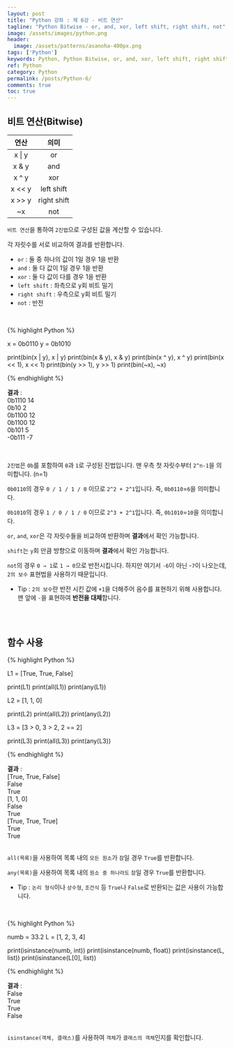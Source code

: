 ```yaml
---
layout: post
title: "Python 강좌 : 제 6강 - 비트 연산"
tagline: "Python Bitwise - or, and, xor, left shift, right shift, not"
image: /assets/images/python.png
header:
  image: /assets/patterns/asanoha-400px.png
tags: ['Python']
keywords: Python, Python Bitwise, or, and, xor, left shift, right shift, not
ref: Python
category: Python
permalink: /posts/Python-6/
comments: true
toc: true
---
```


## 비트 연산(Bitwise)

|  연산  |     의미    |
|:------:|:-----------:|
|  x \| y |      or     |
|  x & y |     and     |
|  x ^ y |     xor     |
| x << y |  left shift |
| x >> y | right shift |
|   ~x   |     not     |

`비트 연산`을 통하여 `2진법`으로 구성된 값을 계산할 수 있습니다.

각 자릿수를 서로 비교하여 결과를 반환합니다.

* `or` : 둘 중 하나의 값이 1일 경우 1을 반환
* `and` : 둘 다 값이 1일 경우 1을 반환
* `xor` : 둘 다 값이 다를 경우 1을 반환
* `left shift` : 좌측으로 y회 비트 밀기
* `right shift` : 우측으로 y회 비트 밀기
* `not` : 반전

<br>

{% highlight Python %}

x = 0b0110
y = 0b1010

print(bin(x | y), x | y)
print(bin(x & y), x & y)
print(bin(x ^ y), x ^ y)
print(bin(x << 1), x << 1)
print(bin(y >> 1), y >> 1)
print(bin(~x), ~x)

{% endhighlight %}

**결과**
:    
0b1110 14<br>
0b10 2<br>
0b1100 12<br>
0b1100 12<br>
0b101 5<br>
-0b111 -7<br>

<br>

`2진법`은 `0b`를 포함하여 `0`과 `1`로 구성된 진법입니다. 맨 우측 첫 자릿수부터 `2^n-1`을 의미합니다. (n=1)

`0b0110`의 경우 `0 / 1 / 1 / 0` 이므로 `2^2 + 2^1`입니다. 즉, `0b0110`=`6`을 의미합니다.

`0b1010`의 경우 `1 / 0 / 1 / 0` 이므로 `2^3 + 2^1`입니다. 즉, `0b1010`=`10`을 의미합니다.

`or`, `and`, `xor`은 각 자릿수들을 비교하여 반환하며 **결과**에서 확인 가능합니다.

`shift`는 `y`회 만큼 방향으로 이동하며 **결과**에서 확인 가능합니다.

`not`의 경우 `0 → 1`로 `1 → 0`으로 반전시킵니다. 하지만 여기서 `-6`이 아닌 -`7`이 나오는데, `2의 보수` 표현법을 사용하기 때문입니다.

- Tip : `2의 보수`란 반전 시킨 값에 `+1`을 더해주어 음수를 표현하기 위해 사용합니다. 맨 앞에 `-`을 표현하여 **반전을 대체**합니다.

<br>
<br>

## 함수 사용

{% highlight Python %}

L1 = [True, True, False]

print(L1)
print(all(L1))
print(any(L1))

L2 = [1, 1, 0]

print(L2)
print(all(L2))
print(any(L2))

L3 = [3 > 0, 3 > 2, 2 == 2]

print(L3)
print(all(L3))
print(any(L3))

{% endhighlight %}

**결과**
:    
[True, True, False]<br>
False<br>
True<br>
[1, 1, 0]<br>
False<br>
True<br>
[True, True, True]<br>
True<br>
True<br>
<br>

`all(목록)`을 사용하여 목록 내의 `모든 원소`가 `참`일 경우 `True`를 반환합니다.

`any(목록)`을 사용하여 목록 내의 `원소 중 하나라도` `참`일 경우 `True`를 반환합니다.

- Tip : `논리 형식`이나 `상수형`, `조건식` 등 `True`나 `False`로 반환되는 값은 사용이 가능합니다.

<br>

{% highlight Python %}

numb = 33.2
L = [1, 2, 3, 4]

print(isinstance(numb, int))
print(isinstance(numb, float))
print(isinstance(L, list))
print(isinstance(L[0], list))

{% endhighlight %}

**결과**
:    
False<br>
True<br>
True<br>
False<br>
<br>

`isinstance(객체, 클래스)`를 사용하여 `객체`가 `클래스의 객체`인지를 확인합니다.
